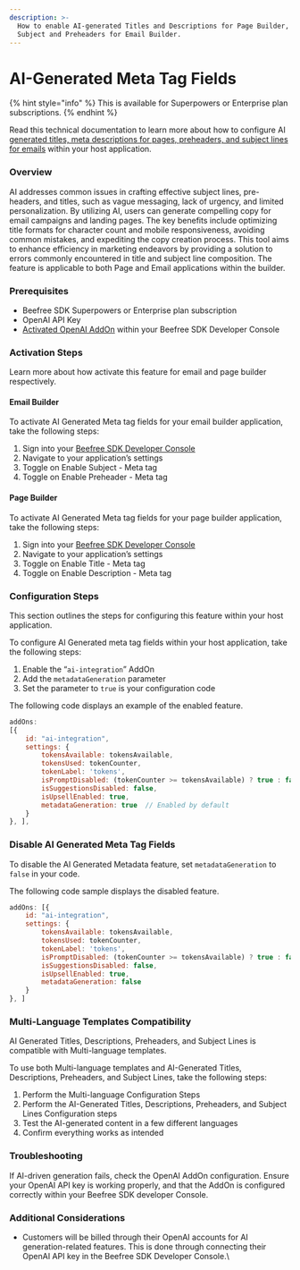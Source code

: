 ```yaml
---
description: >-
  How to enable AI-generated Titles and Descriptions for Page Builder, and
  Subject and Preheaders for Email Builder.
---
```


# AI-Generated Meta Tag Fields

{% hint style="info" %}
This is available for Superpowers or Enterprise plan subscriptions.
{% endhint %}

Read this technical documentation to learn more about how to configure AI [generated titles, meta descriptions for pages, preheaders, and subject lines for emails](https://docs.beefree.io/beefree-sdk/advanced-options/meta-tags) within your host application.

### Overview

AI addresses common issues in crafting effective subject lines, pre-headers, and titles, such as vague messaging, lack of urgency, and limited personalization. By utilizing AI, users can generate compelling copy for email campaigns and landing pages. The key benefits include optimizing title formats for character count and mobile responsiveness, avoiding common mistakes, and expediting the copy creation process. This tool aims to enhance efficiency in marketing endeavors by providing a solution to errors commonly encountered in title and subject line composition. The feature is applicable to both Page and Email applications within the builder.

### Prerequisites

* Beefree SDK Superpowers or Enterprise plan subscription
* OpenAI API Key
* [Activated OpenAI AddOn](https://docs.beefree.io/beefree-sdk/addons/partner-addons/openai-addon) within your Beefree SDK Developer Console

### Activation Steps

Learn more about how activate this feature for email and page builder respectively.

#### Email Builder

To activate AI Generated Meta tag fields for your email builder application, take the following steps:

1. Sign into your [Beefree SDK Developer Console](https://developers.beefree.io/)
2. Navigate to your application’s settings
3. Toggle on Enable Subject - Meta tag
4. Toggle on Enable Preheader - Meta tag

#### Page Builder

To activate AI Generated Meta tag fields for your page builder application, take the following steps:

1. Sign into your [Beefree SDK Developer Console](https://developers.beefree.io/)
2. Navigate to your application’s settings
3. Toggle on Enable Title - Meta tag
4. Toggle on Enable Description - Meta tag&#x20;

### Configuration Steps

This section outlines the steps for configuring this feature within your host application.

To configure AI Generated meta tag fields within your host application, take the following steps:

1. Enable the “`ai-integration`” AddOn
2. Add the `metadataGeneration` parameter
3. Set the parameter to `true` is your configuration code

The following code displays an example of the enabled feature.

```javascript
addOns: 
[{
    id: "ai-integration",
    settings: {
        tokensAvailable: tokensAvailable,
        tokensUsed: tokenCounter,
        tokenLabel: 'tokens',
        isPromptDisabled: (tokenCounter >= tokensAvailable) ? true : false,
        isSuggestionsDisabled: false,
        isUpsellEnabled: true,
        metadataGeneration: true  // Enabled by default
    }
}, ],
```

### Disable AI Generated Meta Tag Fields

To disable the AI Generated Metadata feature, set `metadataGeneration` to `false` in your code.

The following code sample displays the disabled feature.

```javascript
addOns: [{
    id: "ai-integration",
    settings: {
        tokensAvailable: tokensAvailable,
        tokensUsed: tokenCounter,
        tokenLabel: 'tokens',
        isPromptDisabled: (tokenCounter >= tokensAvailable) ? true : false,
        isSuggestionsDisabled: false,
        isUpsellEnabled: true,
        metadataGeneration: false
    }
}, ]
```

### Multi-Language Templates Compatibility

AI Generated Titles, Descriptions, Preheaders, and Subject Lines is compatible with Multi-language templates.

To use both Multi-language templates and AI-Generated Titles, Descriptions, Preheaders, and Subject Lines, take the following steps:

1. Perform the Multi-language Configuration Steps
2. Perform the AI-Generated Titles, Descriptions, Preheaders, and Subject Lines Configuration steps
3. Test the AI-generated content in a few different languages
4. Confirm everything works as intended

### Troubleshooting

If AI-driven generation fails, check the OpenAI AddOn configuration. Ensure your OpenAI API key is working properly, and that the AddOn is configured correctly within your Beefree SDK developer Console.

### Additional Considerations

* Customers will be billed through their OpenAI accounts for AI generation-related features. This is done through connecting their OpenAI API key in the Beefree SDK Developer Console.\
